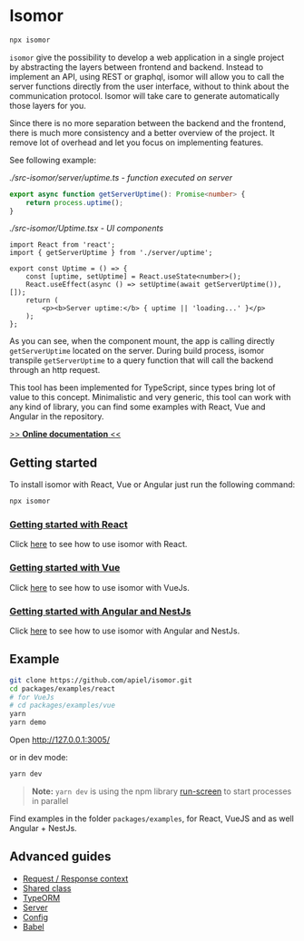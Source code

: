# Isomor

```bash
npx isomor
```

`isomor` give the possibility to develop a web application in a single project by abstracting the layers between frontend and backend. Instead to implement an API, using REST or graphql, isomor will allow you to call the server functions directly from the user interface, without to think about the communication protocol. Isomor will take care to generate automatically those layers for you.

Since there is no more separation between the backend and the frontend, there is much more consistency and a better overview of the project. It remove lot of overhead and let you focus on implementing features.

See following example:

*./src-isomor/server/uptime.ts - function executed on server*
```ts
export async function getServerUptime(): Promise<number> {
    return process.uptime();
}
```

*./src-isomor/Uptime.tsx - UI components*
```tsx
import React from 'react';
import { getServerUptime } from './server/uptime';

export const Uptime = () => {
    const [uptime, setUptime] = React.useState<number>();
    React.useEffect(async () => setUptime(await getServerUptime()), []);
    return (
        <p><b>Server uptime:</b> { uptime || 'loading...' }</p>
    );
};
```

As you can see, when the component mount, the app is calling directly `getServerUptime` located on the server. During build process, isomor transpile `getServerUptime` to a query function that will call the backend through an http request.

This tool has been implemented for TypeScript, since types bring lot of value to this concept. Minimalistic and very generic, this tool can work with any kind of library, you can find some examples with React, Vue and Angular in the repository.

[>> **Online documentation** <<](https://apiel.github.io/isomor/)

## Getting started

To install isomor with React, Vue or Angular just run the following command:

```bash
npx isomor
```

### [Getting started with React](Docs/getting-started/React.md)

Click [here](Docs/getting-started/React.md) to see how to use isomor with React.

### [Getting started with Vue](Docs/getting-started/Vue.md)

Click [here](Docs/getting-started/Vue.md) to see how to use isomor with VueJs.

### [Getting started with Angular and NestJs](Docs/getting-started/Angular.md)

Click [here](Docs/getting-started/Angular.md) to see how to use isomor with Angular and NestJs.

## Example

```bash
git clone https://github.com/apiel/isomor.git
cd packages/examples/react
# for VueJs
# cd packages/examples/vue
yarn
yarn demo
```
Open http://127.0.0.1:3005/

or in dev mode:

```bash
yarn dev
```

> **Note:** `yarn dev` is using the npm library [run-screen](https://www.npmjs.com/package/run-screen) to start processes in parallel

Find examples in the folder `packages/examples`, for React, VueJS and as well Angular + NestJs.

## Advanced guides

  <!-- * [VScode](Docs/VScode.md) -->
  * [Request / Response context](Docs/ReqResCtx.md)
  * [Shared class](Docs/Shared-class.md)
  * [TypeORM](Docs/TypeORM.md)
  * [Server](Docs/Server.md)
  * [Config](Docs/Config.md)
  * [Babel](Docs/Babel.md)